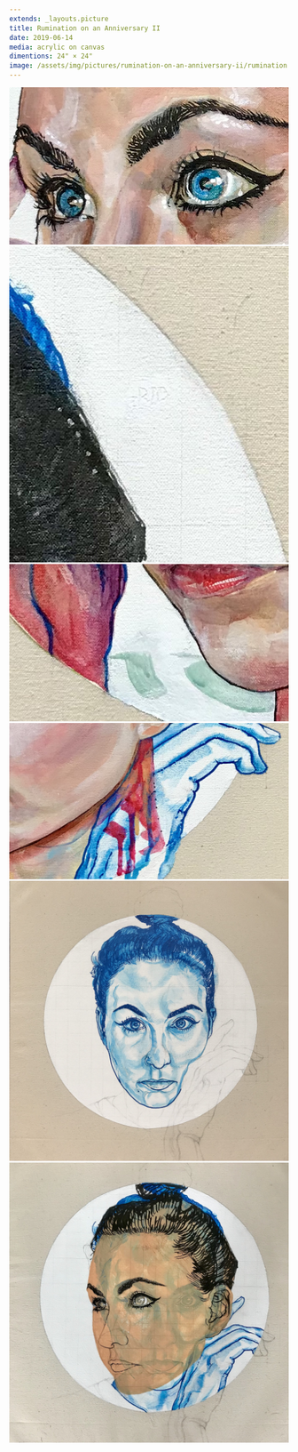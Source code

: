 ```yaml
---
extends: _layouts.picture
title: Rumination on an Anniversary II
date: 2019-06-14
media: acrylic on canvas
dimentions: 24" × 24"
image: /assets/img/pictures/rumination-on-an-anniversary-ii/rumination.jpg
---
```


<div class="grid gap-px grid-cols-6">
    <img class="col-span-4" src="/assets/img/pictures/rumination-on-an-anniversary-ii/rumination-detail-01.jpg">
    <img class="col-span-2" src="/assets/img/pictures/rumination-on-an-anniversary-ii/rumination-detail-02.jpg">
    <img class="col-span-3" src="/assets/img/pictures/rumination-on-an-anniversary-ii/rumination-detail-03.jpg">
    <img class="col-span-3" src="/assets/img/pictures/rumination-on-an-anniversary-ii/rumination-detail-04.jpg">
    <img class="col-span-3" src="/assets/img/pictures/rumination-on-an-anniversary-ii/rumination-process-01.jpg">
    <img class="col-span-3" src="/assets/img/pictures/rumination-on-an-anniversary-ii/rumination-process-02.jpg">
</div>
